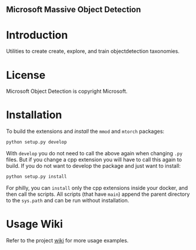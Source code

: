 Microsoft Massive Object Detection
------------


Introduction
============

Utilities to create create, explore, and train objectdetection taxonomies.

License
============
Microsoft Object Detection is copyright Microsoft.

Installation
============

To build the extensions and *install* the `mmod` and `mtorch` packages:

```bash
python setup.py develop
```

With `develop` you do not need to call the above again when changing `.py` 
files. But if you change a cpp extension you will have to call this again to build. 
If you do not want to develop the package and just want to install:
 
```bash
python setup.py install
```

For philly, you can `install` only the cpp extensions inside your docker, and then call the scripts.
All scripts (that have `main`) append the parent directory to the `sys.path` and can be run without installation. 

Usage Wiki
==========
Refer to the project [wiki](https://github.com/leizhangcn/objectdetection/wiki) for more usage examples.
